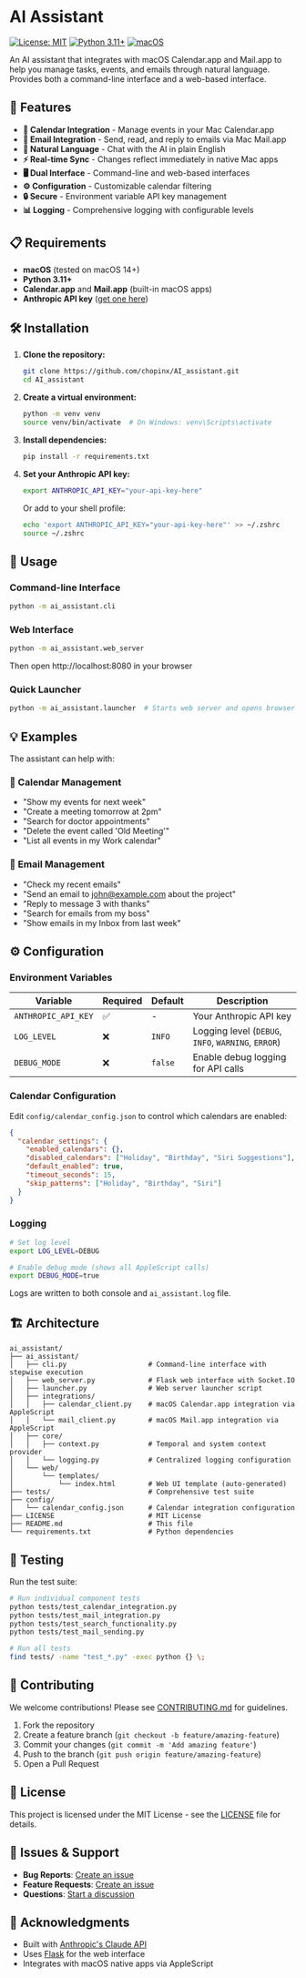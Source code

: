 # AI Assistant

[![License: MIT](https://img.shields.io/badge/License-MIT-yellow.svg)](https://opensource.org/licenses/MIT)
[![Python 3.11+](https://img.shields.io/badge/python-3.11+-blue.svg)](https://www.python.org/downloads/)
[![macOS](https://img.shields.io/badge/platform-macOS-lightgrey.svg)](https://www.apple.com/macos/)

An AI assistant that integrates with macOS Calendar.app and Mail.app to help you manage tasks, events, and emails through natural language. Provides both a command-line interface and a web-based interface.

## 🚀 Features

- **📅 Calendar Integration** - Manage events in your Mac Calendar.app
- **📧 Email Integration** - Send, read, and reply to emails via Mac Mail.app  
- **💬 Natural Language** - Chat with the AI in plain English
- **⚡ Real-time Sync** - Changes reflect immediately in native Mac apps
- **🖥️ Dual Interface** - Command-line and web-based interfaces
- **⚙️ Configuration** - Customizable calendar filtering
- **🔒 Secure** - Environment variable API key management
- **📊 Logging** - Comprehensive logging with configurable levels

## 📋 Requirements

- **macOS** (tested on macOS 14+)
- **Python 3.11+**
- **Calendar.app** and **Mail.app** (built-in macOS apps)
- **Anthropic API key** ([get one here](https://console.anthropic.com/))

## 🛠️ Installation

1. **Clone the repository:**
   ```bash
   git clone https://github.com/chopinx/AI_assistant.git
   cd AI_assistant
   ```

2. **Create a virtual environment:**
   ```bash
   python -m venv venv
   source venv/bin/activate  # On Windows: venv\Scripts\activate
   ```

3. **Install dependencies:**
   ```bash
   pip install -r requirements.txt
   ```

4. **Set your Anthropic API key:**
   ```bash
   export ANTHROPIC_API_KEY="your-api-key-here"
   ```
   
   Or add to your shell profile:
   ```bash
   echo 'export ANTHROPIC_API_KEY="your-api-key-here"' >> ~/.zshrc
   source ~/.zshrc
   ```

## 🚀 Usage

### Command-line Interface
```bash
python -m ai_assistant.cli
```

### Web Interface
```bash
python -m ai_assistant.web_server
```
Then open http://localhost:8080 in your browser

### Quick Launcher
```bash
python -m ai_assistant.launcher  # Starts web server and opens browser
```

## 💡 Examples

The assistant can help with:

### 📅 Calendar Management
- "Show my events for next week"
- "Create a meeting tomorrow at 2pm"
- "Search for doctor appointments"
- "Delete the event called 'Old Meeting'"
- "List all events in my Work calendar"

### 📧 Email Management
- "Check my recent emails"
- "Send an email to john@example.com about the project"
- "Reply to message 3 with thanks"
- "Search for emails from my boss"
- "Show emails in my Inbox from last week"

## ⚙️ Configuration

### Environment Variables

| Variable | Required | Default | Description |
|----------|----------|---------|-------------|
| `ANTHROPIC_API_KEY` | ✅ | - | Your Anthropic API key |
| `LOG_LEVEL` | ❌ | `INFO` | Logging level (`DEBUG`, `INFO`, `WARNING`, `ERROR`) |
| `DEBUG_MODE` | ❌ | `false` | Enable debug logging for API calls |

### Calendar Configuration

Edit `config/calendar_config.json` to control which calendars are enabled:

```json
{
  "calendar_settings": {
    "enabled_calendars": {},
    "disabled_calendars": ["Holiday", "Birthday", "Siri Suggestions"],
    "default_enabled": true,
    "timeout_seconds": 15,
    "skip_patterns": ["Holiday", "Birthday", "Siri"]
  }
}
```

### Logging

```bash
# Set log level
export LOG_LEVEL=DEBUG

# Enable debug mode (shows all AppleScript calls)
export DEBUG_MODE=true
```

Logs are written to both console and `ai_assistant.log` file.

## 🏗️ Architecture

```
ai_assistant/
├── ai_assistant/
│   ├── cli.py                    # Command-line interface with stepwise execution
│   ├── web_server.py             # Flask web interface with Socket.IO
│   ├── launcher.py               # Web server launcher script
│   ├── integrations/
│   │   ├── calendar_client.py    # macOS Calendar.app integration via AppleScript
│   │   └── mail_client.py        # macOS Mail.app integration via AppleScript
│   ├── core/
│   │   ├── context.py            # Temporal and system context provider
│   │   └── logging.py            # Centralized logging configuration
│   └── web/
│       └── templates/
│           └── index.html        # Web UI template (auto-generated)
├── tests/                        # Comprehensive test suite
├── config/
│   └── calendar_config.json      # Calendar integration configuration
├── LICENSE                       # MIT License
├── README.md                     # This file
└── requirements.txt              # Python dependencies
```

## 🧪 Testing

Run the test suite:

```bash
# Run individual component tests
python tests/test_calendar_integration.py
python tests/test_mail_integration.py
python tests/test_search_functionality.py
python tests/test_mail_sending.py

# Run all tests
find tests/ -name "test_*.py" -exec python {} \;
```

## 🤝 Contributing

We welcome contributions! Please see [CONTRIBUTING.md](CONTRIBUTING.md) for guidelines.

1. Fork the repository
2. Create a feature branch (`git checkout -b feature/amazing-feature`)
3. Commit your changes (`git commit -m 'Add amazing feature'`)
4. Push to the branch (`git push origin feature/amazing-feature`)
5. Open a Pull Request

## 📝 License

This project is licensed under the MIT License - see the [LICENSE](LICENSE) file for details.

## 🐛 Issues & Support

- **Bug Reports**: [Create an issue](https://github.com/chopinx/AI_assistant/issues/new?template=bug_report.md)
- **Feature Requests**: [Create an issue](https://github.com/chopinx/AI_assistant/issues/new?template=feature_request.md)
- **Questions**: [Start a discussion](https://github.com/chopinx/AI_assistant/discussions)

## 🙏 Acknowledgments

- Built with [Anthropic's Claude API](https://www.anthropic.com/)
- Uses [Flask](https://flask.palletsprojects.com/) for the web interface
- Integrates with macOS native apps via AppleScript